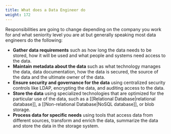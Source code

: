 ```yaml
---
title: What does a Data Engineer do
weight: 172
---
```


Responsibilities are going to change depending on the company you work for and what seniority level you are at but generally speaking most data engineers do the following:

- **Gather data requirements** such as how long the data needs to be stored, how it will be used and what people and systems need access to the data.
- **Maintain metadata about the data** such as what technology manages the data, data documentation, how the data is secured, the source of the data and the ultimate owner of the data.
- **Ensure security and governance for the data** using centralized security controls like LDAP, encrypting the data, and auditing access to the data.
- **Store the data** using specialized technologies that are optimized for the particular use of the data, such as a [[Relational Database|relational database]], a [[Non-relational Database|NoSQL database]], or blob storage.
- **Process data for specific needs** using tools that access data from different sources, transform and enrich the data, summarize the data and store the data in the storage system.

